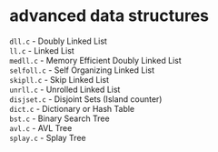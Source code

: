 # advanced data structures

`dll.c` - Doubly Linked List<br>
`ll.c` - Linked List<br>
`medll.c` - Memory Efficient Doubly Linked List<br>
`selfoll.c` - Self Organizing Linked List<br>
`skipll.c` - Skip Linked List<br>
`unrll.c` - Unrolled Linked List<br>
`disjset.c` - Disjoint Sets (Island counter)<br>
`dict.c` - Dictionary or Hash Table<br>
`bst.c` - Binary Search Tree<br>
`avl.c` - AVL Tree<br>
`splay.c` - Splay Tree<br>
